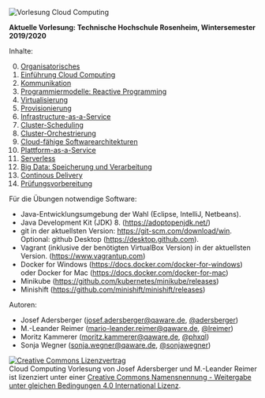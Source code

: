 ![Vorlesung Cloud Computing](https://github.com/qaware/cloudcomputing/blob/master/vl-cc-logo.jpg "Vorlesung Cloud Computing")

__Aktuelle Vorlesung: Technische Hochschule Rosenheim, Wintersemester 2019/2020__

Inhalte:

0. [Organisatorisches](00-einfuehrung/Orga.pdf)
1. [Einführung Cloud Computing](00-einfuehrung)
2. [Kommunikation](01-kommunikation)
3. [Programmiermodelle: Reactive Programming](12-programmiermodelle)
4. [Virtualisierung](02-virtualisierung)
5. [Provisionierung](03-provisionierung)
6. [Infrastructure-as-a-Service](04-iaas)
7. [Cluster-Scheduling](05-cluster-scheduling)
8. [Cluster-Orchestrierung](06-orchestrierung)
9. [Cloud-fähige Softwarearchitekturen](07-cloud-architektur)
10. [Plattform-as-a-Service](08-paas)
11. [Serverless](09-serverless)
12. [Big Data: Speicherung und Verarbeitung](10-big-data)
13. [Continous Delivery](11-cd)
14. [Prüfungsvorbereitung](13-zusammenfassung)

Für die Übungen notwendige Software:

* Java-Entwicklungsumgebung der Wahl (Eclipse, IntelliJ, Netbeans).
* Java Development Kit (JDK) 8. (https://adoptopenjdk.net/)
* git in der aktuellsten Version: https://git-scm.com/download/win. Optional: github Desktop (https://desktop.github.com).
* Vagrant (inklusive der benötigten VirtualBox Version) in der aktuellsten Version. (https://www.vagrantup.com)
* Docker for Windows (https://docs.docker.com/docker-for-windows) oder Docker for Mac (https://docs.docker.com/docker-for-mac)
* Minikube (https://github.com/kubernetes/minikube/releases)
* Minishift (https://github.com/minishift/minishift/releases)

Autoren:

* Josef Adersberger (josef.adersberger@qaware.de, [@adersberger](https://twitter.com/adersberger))
* M.-Leander Reimer (mario-leander.reimer@qaware.de, [@lreimer](https://twitter.com/LeanderReimer))
* Moritz Kammerer (moritz.kammerer@qaware.de, [@phxql](https://github.com/phxql))
* Sonja Wegner (sonja.wegner@qaware.de, [@sonjawegner](https://github.com/sonjawegner))

<a rel="license" href="http://creativecommons.org/licenses/by-sa/4.0/"><img alt="Creative Commons Lizenzvertrag" style="border-width:0" src="https://i.creativecommons.org/l/by-sa/4.0/88x31.png" /></a><br /><span xmlns:dct="http://purl.org/dc/terms/" href="http://purl.org/dc/dcmitype/Text" property="dct:title" rel="dct:type">Cloud Computing Vorlesung</span> von <span xmlns:cc="http://creativecommons.org/ns#" property="cc:attributionName">Josef Adersberger</span> und <span xmlns:cc="http://creativecommons.org/ns#" property="cc:attributionName">M.-Leander Reimer</span> ist lizenziert unter einer <a rel="license" href="http://creativecommons.org/licenses/by-sa/4.0/">Creative Commons Namensnennung - Weitergabe unter gleichen Bedingungen 4.0 International Lizenz</a>.
